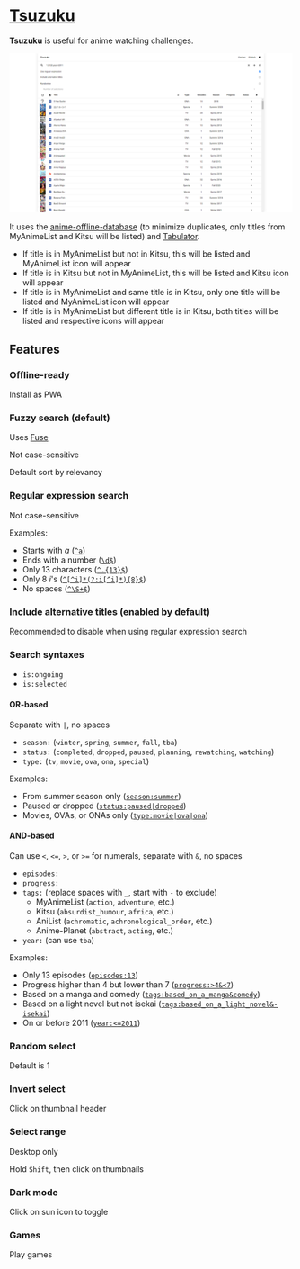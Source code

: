 # [Tsuzuku](https://kuzutsu.github.io/tsuzuku/)
**Tsuzuku** is useful for anime watching challenges.

![](https://raw.githubusercontent.com/kuzutsu/tsuzuku/master/preview.png)

It uses the [anime-offline-database](https://github.com/manami-project/anime-offline-database) (to minimize duplicates, only titles from MyAnimeList and Kitsu will be listed) and [Tabulator](https://github.com/olifolkerd/tabulator).
* If title is in MyAnimeList but not in Kitsu, this will be listed and MyAnimeList icon will appear
* If title is in Kitsu but not in MyAnimeList, this will be listed and Kitsu icon will appear
* If title is in MyAnimeList and same title is in Kitsu, only one title will be listed and MyAnimeList icon will appear
* If title is in MyAnimeList but different title is in Kitsu, both titles will be listed and respective icons will appear

## Features
### Offline-ready
Install as PWA

### Fuzzy search (default)
Uses [Fuse](https://github.com/krisk/fuse)

Not case-sensitive

Default sort by relevancy

### Regular expression search
Not case-sensitive

Examples:
* Starts with *a* ([`^a`](https://kuzutsu.github.io/tsuzuku/?query=%255Ea&regex=1&alt=0))
* Ends with a number ([`\d$`](https://kuzutsu.github.io/tsuzuku/?query=%255Cd%2524&regex=1&alt=0))
* Only 13 characters ([`^.{13}$`](https://kuzutsu.github.io/tsuzuku/?query=%255E.%257B13%257D%2524&regex=1&alt=0))
* Only 8 *i*'s ([`^[^i]*(?:i[^i]*){8}$`](https://kuzutsu.github.io/tsuzuku/?query=%255E%255B%255Ei%255D*%28%253F%253Ai%255B%255Ei%255D*%29%257B8%257D%2524&regex=1&alt=0))
* No spaces ([`^\S+$`](https://kuzutsu.github.io/tsuzuku/?query=%255E%255CS%252B%2524&regex=1&alt=0))

### Include alternative titles (enabled by default)
Recommended to disable when using regular expression search

### Search syntaxes
* `is:ongoing`
* `is:selected`

#### OR-based
Separate with `|`, no spaces
* `season:` (`winter`, `spring`, `summer`, `fall`, `tba`)
* `status:` (`completed`, `dropped`, `paused`, `planning`, `rewatching`, `watching`)
* `type:` (`tv`, `movie`, `ova`, `ona`, `special`)

Examples:
* From summer season only ([`season:summer`](https://kuzutsu.github.io/tsuzuku/?query=season%253Asummer))
* Paused or dropped ([`status:paused|dropped`](https://kuzutsu.github.io/tsuzuku/?query=status%253Apaused%257Cdropped))
* Movies, OVAs, or ONAs only ([`type:movie|ova|ona`](https://kuzutsu.github.io/tsuzuku/?query=type%253Amovie%257Cova%257Cona))

#### AND-based
Can use `<`, `<=`, `>`, or `>=` for numerals, separate with `&`, no spaces
* `episodes:`
* `progress:`
* `tags:` (replace spaces with `_`, start with `-` to exclude)
  * MyAnimeList (`action`, `adventure`, etc.)
  * Kitsu (`absurdist_humour`, `africa`, etc.)
  * AniList (`achromatic`, `achronological_order`, etc.)
  * Anime-Planet (`abstract`, `acting`, etc.)
* `year:` (can use `tba`)

Examples:
* Only 13 episodes ([`episodes:13`](https://kuzutsu.github.io/tsuzuku/?query=episodes%253A13))
* Progress higher than 4 but lower than 7 ([`progress:>4&<7`](https://kuzutsu.github.io/tsuzuku/?query=progress%253A%253E4%2526%253C7))
* Based on a manga and comedy ([`tags:based_on_a_manga&comedy`](https://kuzutsu.github.io/tsuzuku/?query=tags%253Abased_on_a_manga%2526comedy))
* Based on a light novel but not isekai ([`tags:based_on_a_light_novel&-isekai`](https://kuzutsu.github.io/tsuzuku/?query=tags%253Abased_on_a_light_novel%2526-isekai))
* On or before 2011 ([`year:<=2011`](https://kuzutsu.github.io/tsuzuku/?query=year%253A%253C%253D2011))

### Random select
Default is 1

### Invert select
Click on thumbnail header

### Select range
Desktop only

Hold `Shift`, then click on thumbnails

### Dark mode
Click on sun icon to toggle

### Games
Play games